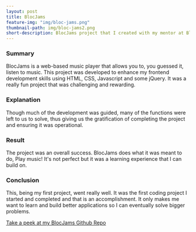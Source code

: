 ```yaml
---
layout: post
title: BlocJams
feature-img: "img/bloc-jams.png"
thumbnail-path: img/bloc-jams2.png
short-description: BlocJams project that I created with my mentor at Bloc!
---
```


### Summary
BlocJams is a web-based music player that allows you to, you guessed it, listen to music. This project was developed to enhance my frontend development skills using HTML, CSS, Javascript and some jQuery. It was a really fun project that was challenging and rewarding.

### Explanation
Though much of the development was guided, many of the functions were left to us to solve, thus giving us the gratification of completing the project and ensuring it was operational.

### Result
The project was an overall success. BlocJams does what it was meant to do, Play music! It's not perfect but it was a learning experience that I can build on.

### Conclusion
This, being my first project, went really well. It was the first coding project I started and completed and that is an accomplishment. It only makes me want to learn and build better applications so I can eventually solve bigger problems.

[Take a peek at my BlocJams Github Repo](https://github.com/alpeterson24/bloc-jams)
